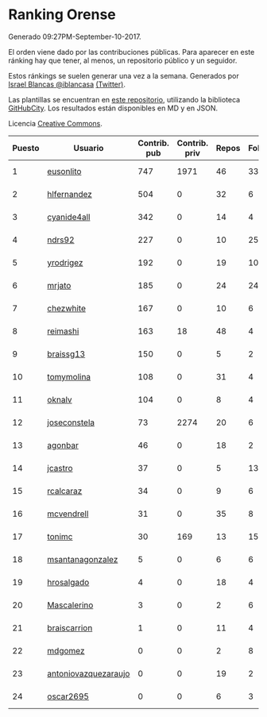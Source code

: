 # Ranking Orense

Generado 09:27PM-September-10-2017.

El orden viene dado por las contribuciones públicas. Para aparecer en este ránking hay que tener, al menos, un repositorio público y un seguidor.

Estos ránkings se suelen generar una vez a la semana. Generados por [Israel Blancas @iblancasa](https://github.com/iblancasa/) [(Twitter)](https://twitter.com/iblancasa).

Las plantillas se encuentran en [este repositorio](https://github.com/iblancasa/GH-Spanish-Ranking), utilizando la biblioteca [GitHubCity](https://github.com/iblancasa/GitHubCity). Los resultados están disponibles en MD y en JSON.

Licencia [Creative Commons](https://creativecommons.org/licenses/by/4.0/).

| Puesto   |  Usuario  | Contrib. pub | Contrib. priv |Repos| Followers | Desde |  Avatar  |
|----------|-----------|--------------|---------------|-----|-----------|-------|----------|
|1|[eusonlito](https://github.com/eusonlito)|747|1971|46|33|2011-03-01|![eusonlito](https://avatars1.githubusercontent.com/u/644551)|
|2|[hlfernandez](https://github.com/hlfernandez)|504|0|32|6|2013-01-31|![hlfernandez](https://avatars0.githubusercontent.com/u/3440230)|
|3|[cyanide4all](https://github.com/cyanide4all)|342|0|14|4|2015-10-13|![cyanide4all](https://avatars0.githubusercontent.com/u/15110109)|
|4|[ndrs92](https://github.com/ndrs92)|227|0|10|25|2013-12-10|![ndrs92](https://avatars2.githubusercontent.com/u/6155245)|
|5|[yrodrigez](https://github.com/yrodrigez)|192|0|19|10|2014-02-26|![yrodrigez](https://avatars3.githubusercontent.com/u/6799275)|
|6|[mrjato](https://github.com/mrjato)|185|0|24|24|2013-01-31|![mrjato](https://avatars3.githubusercontent.com/u/3437005)|
|7|[chezwhite](https://github.com/chezwhite)|167|0|10|6|2014-10-06|![chezwhite](https://avatars3.githubusercontent.com/u/9041169)|
|8|[reimashi](https://github.com/reimashi)|163|18|48|4|2013-11-16|![reimashi](https://avatars0.githubusercontent.com/u/5956659)|
|9|[braissg13](https://github.com/braissg13)|150|0|5|2|2016-11-03|![braissg13](https://avatars0.githubusercontent.com/u/23237528)|
|10|[tomymolina](https://github.com/tomymolina)|108|0|31|4|2012-01-06|![tomymolina](https://avatars1.githubusercontent.com/u/1309445)|
|11|[oknalv](https://github.com/oknalv)|104|0|8|4|2014-12-05|![oknalv](https://avatars3.githubusercontent.com/u/10089519)|
|12|[joseconstela](https://github.com/joseconstela)|73|2274|20|6|2014-01-13|![joseconstela](https://avatars3.githubusercontent.com/u/6388629)|
|13|[agonbar](https://github.com/agonbar)|46|0|18|2|2012-03-19|![agonbar](https://avatars2.githubusercontent.com/u/1553211)|
|14|[jcastro](https://github.com/jcastro)|37|0|5|13|2010-01-26|![jcastro](https://avatars3.githubusercontent.com/u/190036)|
|15|[rcalcaraz](https://github.com/rcalcaraz)|34|0|9|6|2013-10-24|![rcalcaraz](https://avatars0.githubusercontent.com/u/5764920)|
|16|[mcvendrell](https://github.com/mcvendrell)|31|0|35|8|2012-06-18|![mcvendrell](https://avatars2.githubusercontent.com/u/1863001)|
|17|[tonimc](https://github.com/tonimc)|30|169|13|15|2011-04-25|![tonimc](https://avatars1.githubusercontent.com/u/750002)|
|18|[msantanagonzalez](https://github.com/msantanagonzalez)|5|0|6|6|2014-09-22|![msantanagonzalez](https://avatars1.githubusercontent.com/u/8866635)|
|19|[hrosalgado](https://github.com/hrosalgado)|4|0|18|4|2014-11-24|![hrosalgado](https://avatars1.githubusercontent.com/u/9938772)|
|20|[Mascalerino](https://github.com/Mascalerino)|3|0|2|6|2014-12-05|![Mascalerino](https://avatars3.githubusercontent.com/u/10086067)|
|21|[braiscarrion](https://github.com/braiscarrion)|1|0|11|4|2013-12-29|![braiscarrion](https://avatars3.githubusercontent.com/u/6281857)|
|22|[mdgomez](https://github.com/mdgomez)|0|0|2|8|2014-11-26|![mdgomez](https://avatars2.githubusercontent.com/u/9967701)|
|23|[antoniovazquezaraujo](https://github.com/antoniovazquezaraujo)|0|0|19|2|2011-08-17|![antoniovazquezaraujo](https://avatars3.githubusercontent.com/u/987077)|
|24|[oscar2695](https://github.com/oscar2695)|0|0|6|3|2013-10-24|![oscar2695](https://avatars3.githubusercontent.com/u/5764349)|
